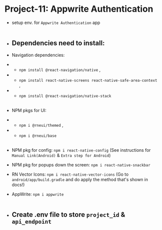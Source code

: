 # Project-11: Appwrite Authentication
- setup env. for `Appwrite Authentication` app
<br><br>

- ## Dependencies need to install:
- Navigation dependencies:
- - `npm install @react-navigation/native` ,
- - `npm install react-native-screens react-native-safe-area-context` ,
- - `npm install @react-navigation/native-stack` <br><br>

- NPM pkgs for UI:
- - `npm i @rneui/themed` ,
- - `npm i @rneui/base` <br><br>

- NPM pkg for config:  `npm i react-native-config` (See instructions for `Manual Link(Android)` & `Extra step for Android`)

- NPM pkg for popups down the screen: `npm i react-native-snackbar`

- RN Vector Icons: `npm i react-native-vector-icons` (Go to `android/app/build.gradle` and do apply the method that's shown in docs!)

- AppWrite: `npm i appwrite` <br><br>

- ## Create .env file to store `project_id` & `api_endpoint`